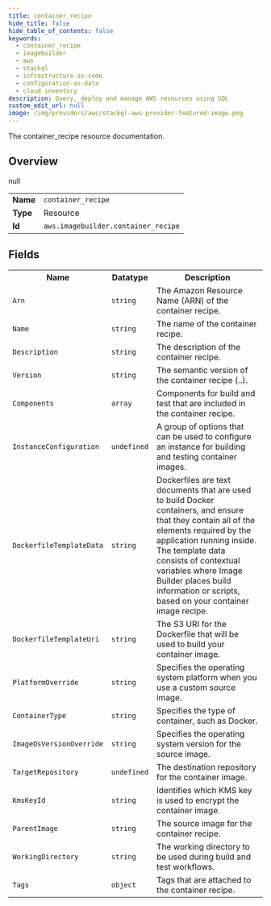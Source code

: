 ```yaml
---
title: container_recipe
hide_title: false
hide_table_of_contents: false
keywords:
  - container_recipe
  - imagebuilder
  - aws
  - stackql
  - infrastructure-as-code
  - configuration-as-data
  - cloud inventory
description: Query, deploy and manage AWS resources using SQL
custom_edit_url: null
image: /img/providers/aws/stackql-aws-provider-featured-image.png
---
```

The container_recipe resource documentation.

## Overview
<table><tbody>
<tr><td><b>Name</b></td><td><code>container_recipe</code></td></tr>
<tr><td><b>Type</b></td><td>Resource</td></tr>
null
<tr><td><b>Id</b></td><td><code>aws.imagebuilder.container_recipe</code></td></tr>
</tbody></table>

## Fields
<table><tbody>
<tr><th>Name</th><th>Datatype</th><th>Description</th></tr>
<tr><td><code>Arn</code></td><td><code>string</code></td><td>The Amazon Resource Name (ARN) of the container recipe.</td></tr><tr><td><code>Name</code></td><td><code>string</code></td><td>The name of the container recipe.</td></tr><tr><td><code>Description</code></td><td><code>string</code></td><td>The description of the container recipe.</td></tr><tr><td><code>Version</code></td><td><code>string</code></td><td>The semantic version of the container recipe (<major>.<minor>.<patch>).</td></tr><tr><td><code>Components</code></td><td><code>array</code></td><td>Components for build and test that are included in the container recipe.</td></tr><tr><td><code>InstanceConfiguration</code></td><td><code>undefined</code></td><td>A group of options that can be used to configure an instance for building and testing container images.</td></tr><tr><td><code>DockerfileTemplateData</code></td><td><code>string</code></td><td>Dockerfiles are text documents that are used to build Docker containers, and ensure that they contain all of the elements required by the application running inside. The template data consists of contextual variables where Image Builder places build information or scripts, based on your container image recipe.</td></tr><tr><td><code>DockerfileTemplateUri</code></td><td><code>string</code></td><td>The S3 URI for the Dockerfile that will be used to build your container image.</td></tr><tr><td><code>PlatformOverride</code></td><td><code>string</code></td><td>Specifies the operating system platform when you use a custom source image.</td></tr><tr><td><code>ContainerType</code></td><td><code>string</code></td><td>Specifies the type of container, such as Docker.</td></tr><tr><td><code>ImageOsVersionOverride</code></td><td><code>string</code></td><td>Specifies the operating system version for the source image.</td></tr><tr><td><code>TargetRepository</code></td><td><code>undefined</code></td><td>The destination repository for the container image.</td></tr><tr><td><code>KmsKeyId</code></td><td><code>string</code></td><td>Identifies which KMS key is used to encrypt the container image.</td></tr><tr><td><code>ParentImage</code></td><td><code>string</code></td><td>The source image for the container recipe.</td></tr><tr><td><code>WorkingDirectory</code></td><td><code>string</code></td><td>The working directory to be used during build and test workflows.</td></tr><tr><td><code>Tags</code></td><td><code>object</code></td><td>Tags that are attached to the container recipe.</td></tr>
</tbody></table>